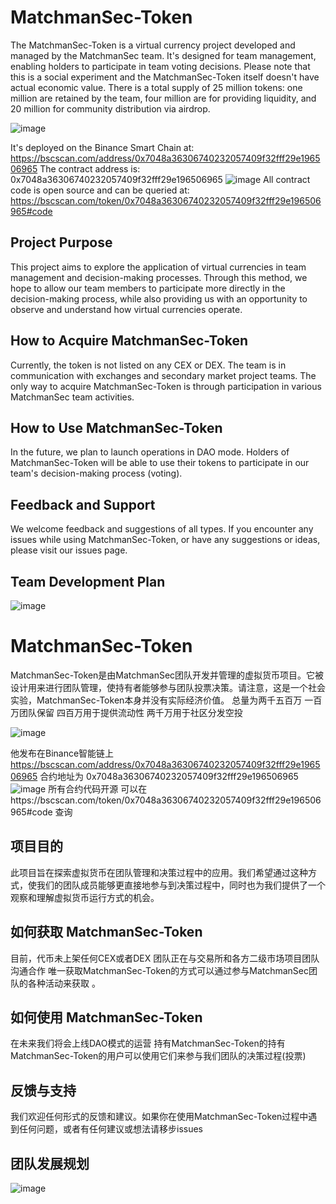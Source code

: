 # MatchmanSec-Token

The MatchmanSec-Token is a virtual currency project developed and managed by the MatchmanSec team. It's designed for team management, enabling holders to participate in team voting decisions. Please note that this is a social experiment and the MatchmanSec-Token itself doesn't have actual economic value.
There is a total supply of 25 million tokens: one million are retained by the team, four million are for providing liquidity, and 20 million for community distribution via airdrop.

![image](https://github.com/MathmanSec/MatchmanSec-Token/assets/140636689/2d0481bf-eec1-4128-8d36-5e8594cba227)

It's deployed on the Binance Smart Chain at: https://bscscan.com/address/0x7048a36306740232057409f32fff29e196506965
The contract address is: 0x7048a36306740232057409f32fff29e196506965
![image](https://github.com/MathmanSec/MatchmanSec-Token/assets/140636689/a183f49a-187c-4933-b235-ccd6c7d665c9)
All contract code is open source and can be queried at: https://bscscan.com/token/0x7048a36306740232057409f32fff29e196506965#code


## Project Purpose

This project aims to explore the application of virtual currencies in team management and decision-making processes. Through this method, we hope to allow our team members to participate more directly in the decision-making process, while also providing us with an opportunity to observe and understand how virtual currencies operate.

## How to Acquire MatchmanSec-Token

Currently, the token is not listed on any CEX or DEX. The team is in communication with exchanges and secondary market project teams. The only way to acquire MatchmanSec-Token is through participation in various MatchmanSec team activities.

## How to Use MatchmanSec-Token

In the future, we plan to launch operations in DAO mode. Holders of MatchmanSec-Token will be able to use their tokens to participate in our team's decision-making process (voting).

## Feedback and Support

We welcome feedback and suggestions of all types. If you encounter any issues while using MatchmanSec-Token, or have any suggestions or ideas, please visit our issues page.

## Team Development Plan
![image](https://github.com/MathmanSec/MatchmanSec-Token/assets/140636689/7a45cefc-3ed8-4576-bed1-f74ed42c28cd)



# MatchmanSec-Token

MatchmanSec-Token是由MatchmanSec团队开发并管理的虚拟货币项目。它被设计用来进行团队管理，使持有者能够参与团队投票决策。请注意，这是一个社会实验，MatchmanSec-Token本身并没有实际经济价值。
总量为两千五百万 一百万团队保留 四百万用于提供流动性 两千万用于社区分发空投

![image](https://github.com/MathmanSec/MatchmanSec-Token/assets/140636689/2ee58def-fc43-466a-b6ae-82edc9b9f583)




他发布在Binance智能链上 https://bscscan.com/address/0x7048a36306740232057409f32fff29e196506965
合约地址为 0x7048a36306740232057409f32fff29e196506965
![image](https://github.com/MathmanSec/MatchmanSec-Token/assets/140636689/a183f49a-187c-4933-b235-ccd6c7d665c9)
所有合约代码开源 可以在https://bscscan.com/token/0x7048a36306740232057409f32fff29e196506965#code 查询


## 项目目的

此项目旨在探索虚拟货币在团队管理和决策过程中的应用。我们希望通过这种方式，使我们的团队成员能够更直接地参与到决策过程中，同时也为我们提供了一个观察和理解虚拟货币运行方式的机会。

## 如何获取 MatchmanSec-Token

目前，代币未上架任何CEX或者DEX 团队正在与交易所和各方二级市场项目团队沟通合作  唯一获取MatchmanSec-Token的方式可以通过参与MatchmanSec团队的各种活动来获取 。


## 如何使用 MatchmanSec-Token


在未来我们将会上线DAO模式的运营 持有MatchmanSec-Token的持有MatchmanSec-Token的用户可以使用它们来参与我们团队的决策过程(投票)

## 反馈与支持

我们欢迎任何形式的反馈和建议。如果你在使用MatchmanSec-Token过程中遇到任何问题，或者有任何建议或想法请移步issues

## 团队发展规划
![image](https://github.com/MathmanSec/MatchmanSec-Token/assets/140636689/b8dd4bed-f580-4bee-95ce-19652d2bcdde)







